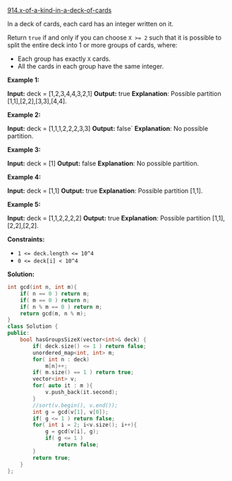 [914.x-of-a-kind-in-a-deck-of-cards](https://leetcode.com/problems/x-of-a-kind-in-a-deck-of-cards/)  

In a deck of cards, each card has an integer written on it.

Return `true` if and only if you can choose `X >= 2` such that it is possible to split the entire deck into 1 or more groups of cards, where:

*   Each group has exactly `X` cards.
*   All the cards in each group have the same integer.

**Example 1:**

**Input:** deck = \[1,2,3,4,4,3,2,1\]
**Output:** true
**Explanation**: Possible partition \[1,1\],\[2,2\],\[3,3\],\[4,4\].

**Example 2:**

**Input:** deck = \[1,1,1,2,2,2,3,3\]
**Output:** false´
**Explanation**: No possible partition.

**Example 3:**

**Input:** deck = \[1\]
**Output:** false
**Explanation**: No possible partition.

**Example 4:**

**Input:** deck = \[1,1\]
**Output:** true
**Explanation**: Possible partition \[1,1\].

**Example 5:**

**Input:** deck = \[1,1,2,2,2,2\]
**Output:** true
**Explanation**: Possible partition \[1,1\],\[2,2\],\[2,2\].

**Constraints:**

*   `1 <= deck.length <= 10^4`
*   `0 <= deck[i] < 10^4`  



**Solution:**  

```cpp
int gcd(int n, int m){
    if( n == 0 ) return m;
    if( m == 0 ) return n;
    if( n % m == 0 ) return m;
    return gcd(m, n % m);
}
class Solution {
public:
    bool hasGroupsSizeX(vector<int>& deck) {
        if( deck.size() <= 1 ) return false;
        unordered_map<int, int> m;
        for( int n : deck)
            m[n]++;
        if( m.size() == 1 ) return true;
        vector<int> v;
        for( auto it : m ){
            v.push_back(it.second);
        }
        //sort(v.begin(), v.end());
        int g = gcd(v[1], v[0]);
        if( g <= 1 ) return false;
        for( int i = 2; i<v.size(); i++){
            g = gcd(v[i], g);
            if( g <= 1 )
                return false;
        }
        return true;
    }
};
```
      